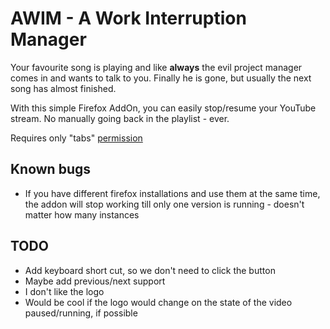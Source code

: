 # AWIM - A Work Interruption Manager

Your favourite song is playing and like **always** the evil project manager comes in and wants to talk to you.
Finally he is gone, but usually the next song has almost finished.

With this simple Firefox AddOn, you can easily stop/resume your YouTube stream. No manually going back in the playlist - ever.

Requires only "tabs" [permission](https://developer.mozilla.org/en-US/Add-ons/WebExtensions/manifest.json/permissions)

## Known bugs

* If you have different firefox installations and use them at the same time, the addon will stop working till only one version is running - doesn't matter how many instances

## TODO

* Add keyboard short cut, so we don't need to click the button
* Maybe add previous/next support
* I don't like the logo
* Would be cool if the logo would change on the state of the video paused/running, if possible